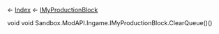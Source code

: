 ← [Index](Api-Index) ← [IMyProductionBlock](Sandbox.ModAPI.Ingame.IMyProductionBlock)

void void Sandbox.ModAPI.Ingame.IMyProductionBlock.ClearQueue()()